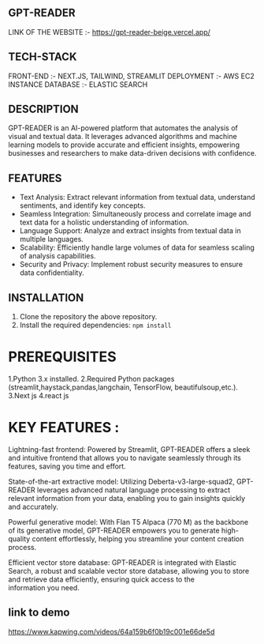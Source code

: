 ## GPT-READER 
LINK OF THE WEBSITE :- https://gpt-reader-beige.vercel.app/

## TECH-STACK
FRONT-END :- NEXT.JS, TAILWIND, STREAMLIT 
DEPLOYMENT :- AWS EC2 INSTANCE
DATABASE :- ELASTIC SEARCH

## DESCRIPTION

GPT-READER is an AI-powered platform that automates the analysis of visual and textual data. It leverages advanced algorithms and machine learning models to provide accurate and efficient insights, empowering businesses and researchers to make data-driven decisions with confidence.

## FEATURES

- Text Analysis: Extract relevant information from textual data, understand sentiments, and identify key concepts.
- Seamless Integration: Simultaneously process and correlate image and text data for a holistic understanding of information.
- Language Support: Analyze and extract insights from textual data in multiple languages.
- Scalability: Efficiently handle large volumes of data for seamless scaling of analysis capabilities.
- Security and Privacy: Implement robust security measures to ensure data confidentiality.

## INSTALLATION

1. Clone the repository the above repository.
2. Install the required dependencies: `npm install`


# PREREQUISITES

1.Python 3.x installed.
2.Required Python packages (streamlit,haystack,pandas,langchain, TensorFlow, beautifulsoup,etc.).
3.Next js
4.react js



# KEY FEATURES :

Lightning-fast frontend: Powered by Streamlit, GPT-READER offers a sleek and intuitive frontend that allows you to navigate seamlessly through its features, saving you time and effort.

State-of-the-art extractive model: Utilizing Deberta-v3-large-squad2, GPT-READER leverages advanced natural language processing to extract relevant information from your data, enabling you to gain insights quickly and accurately.

Powerful generative model: With Flan T5 Alpaca (770 M) as the backbone of its generative model, GPT-READER empowers you to generate high-quality content effortlessly, helping you streamline your content creation process.

Efficient vector store database: GPT-READER is integrated with Elastic Search, a robust and scalable vector store database, allowing you to store and retrieve data efficiently, ensuring quick access to the information you need.

## link to demo

https://www.kapwing.com/videos/64a159b6f0b19c001e66de5d
